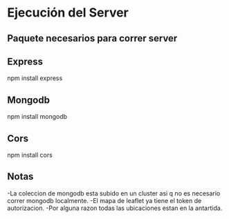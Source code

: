 # Ejecución del Server

## Paquete necesarios para correr server
## Express
npm install express
## Mongodb
npm install mongodb
## Cors
npm install cors
## Notas
-La coleccion de mongodb esta subido en un cluster asi q no es necesario correr mongodb localmente.
-El mapa de leaflet ya tiene el token de autorizacion.
-Por alguna razon todas las ubicaciones estan en la antartida.
